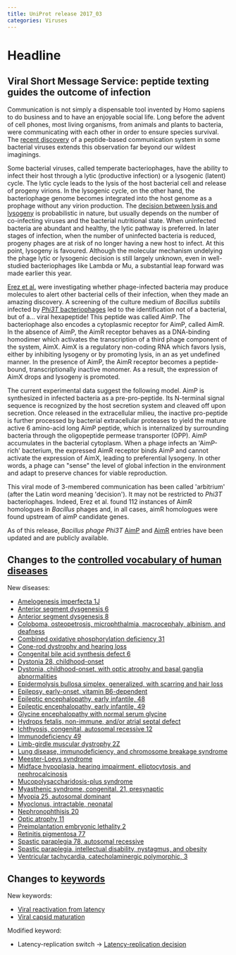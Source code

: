 ```yaml
---
title: UniProt release 2017_03
categories: Viruses
---
```


# Headline

## Viral Short Message Service: peptide texting guides the outcome of infection

Communication is not simply a dispensable tool invented by Homo sapiens to do business and to have an enjoyable social life. Long before the advent of cell phones, most living organisms, from animals and plants to bacteria, were communicating with each other in order to ensure species survival. The [recent discovery](https://www.ncbi.nlm.nih.gov/pubmed/28099413) of a peptide-based communication system in some bacterial viruses extends this observation far beyond our wildest imaginings.

Some bacterial viruses, called temperate bacteriophages, have the ability to infect their host through a lytic (productive infection) or a lysogenic (latent) cycle. The lytic cycle leads to the lysis of the host bacterial cell and release of progeny virions. In the lysogenic cycle, on the other hand, the bacteriophage genome becomes integrated into the host genome as a prophage without any virion production. The [decision between lysis and lysogeny](http://viralzone.expasy.org/all%5Fby%5Fprotein/3964.html) is probabilistic in nature, but usually depends on the number of co-infecting viruses and the bacterial nutritional state. When uninfected bacteria are abundant and healthy, the lytic pathway is preferred. In later stages of infection, when the number of uninfected bacteria is reduced, progeny phages are at risk of no longer having a new host to infect. At this point, lysogeny is favoured. Although the molecular mechanism undelying the phage lytic or lysogenic decision is still largely unknown, even in well-studied bacteriophages like Lambda or Mu, a substantial leap forward was made earlier this year.

[Erez et al.](https://www.ncbi.nlm.nih.gov/pubmed/28099413) were investigating whether phage-infected bacteria may produce molecules to alert other bacterial cells of their infection, when they made an amazing discovery. A screening of the culture medium of *Bacillus subtilis* infected by [*Phi3T* bacteriophages](http://www.uniprot.org/taxonomy/10736) led to the identification not of a bacterial, but of a... viral hexapeptide! This peptide was called AimP. The bacteriophage also encodes a cytoplasmic receptor for AimP, called AimR. In the absence of AimP, the AimR receptor behaves as a DNA-binding homodimer which activates the transcription of a third phage component of the system, AimX. AimX is a regulatory non-coding RNA which favors lysis, either by inhibiting lysogeny or by promoting lysis, in an as yet undefined manner. In the presence of AimP, the AimR receptor becomes a peptide-bound, transcriptionally inactive monomer. As a result, the expression of AimX drops and lysogeny is promoted.

The current experimental data suggest the following model. AimP is synthesized in infected bacteria as a pre-pro-peptide. Its N-terminal signal sequence is recognized by the host secretion system and cleaved off upon secretion. Once released in the extracellular milieu, the inactive pro-peptide is further processed by bacterial extracellular proteases to yield the mature active 6 amino-acid long AimP peptide, which is internalized by surrounding bacteria through the oligopeptide permease transporter (OPP). AimP accumulates in the bacterial cytoplasm. When a phage infects an 'AimP-rich' bacterium, the expressed AimR receptor binds AimP and cannot activate the expression of AimX, leading to preferential lysogeny. In other words, a phage can "sense" the level of global infection in the environment and adapt to preserve chances for viable reproduction.

This viral mode of 3-membered communication has been called 'arbitrium' (after the Latin word meaning 'decision'). It may not be restricted to *Phi3T* bacteriophages. Indeed, Erez et al. found 112 instances of AimR homologues in *Bacillus* phages and, in all cases, aimR homologues were found upstream of aimP candidate genes.

As of this release, *Bacillus phage Phi3T* [AimP](http://www.uniprot.org/uniprot/?query=gene:aimp+AND+organism:10736+AND+reviewed:yes) and [AimR](http://www.uniprot.org/uniprot/?query=gene:aimr+AND+organism:10736+AND+reviewed:yes) entries have been updated and are publicly available.

## Changes to the [controlled vocabulary of human diseases](https://ftp.uniprot.org/pub/databases/uniprot/current_release/knowledgebase/complete/docs/humdisease)

New diseases:

-   [Amelogenesis imperfecta 1J](http://www.uniprot.org/diseases/DI-04931)
-   [Anterior segment dysgenesis 6](http://www.uniprot.org/diseases/DI-04923)
-   [Anterior segment dysgenesis 8](http://www.uniprot.org/diseases/DI-04922)
-   [Coloboma, osteopetrosis, microphthalmia, macrocephaly, albinism, and deafness](http://www.uniprot.org/diseases/DI-04925)
-   [Combined oxidative phosphorylation deficiency 31](http://www.uniprot.org/diseases/DI-04916)
-   [Cone-rod dystrophy and hearing loss](http://www.uniprot.org/diseases/DI-04912)
-   [Congenital bile acid synthesis defect 6](http://www.uniprot.org/diseases/DI-04924)
-   [Dystonia 28, childhood-onset](http://www.uniprot.org/diseases/DI-04935)
-   [Dystonia, childhood-onset, with optic atrophy and basal ganglia abnormalities](http://www.uniprot.org/diseases/DI-04936)
-   [Epidermolysis bullosa simplex, generalized, with scarring and hair loss](http://www.uniprot.org/diseases/DI-04933)
-   [Epilepsy, early-onset, vitamin B6-dependent](http://www.uniprot.org/diseases/DI-04934)
-   [Epileptic encephalopathy, early infantile, 48](http://www.uniprot.org/diseases/DI-04937)
-   [Epileptic encephalopathy, early infantile, 49](http://www.uniprot.org/diseases/DI-04919)
-   [Glycine encephalopathy with normal serum glycine](http://www.uniprot.org/diseases/DI-04929)
-   [Hydrops fetalis, non-immune, and/or atrial septal defect](http://www.uniprot.org/diseases/DI-04930)
-   [Ichthyosis, congenital, autosomal recessive 12](http://www.uniprot.org/diseases/DI-04921)
-   [Immunodeficiency 49](http://www.uniprot.org/diseases/DI-04911)
-   [Limb-girdle muscular dystrophy 2Z](http://www.uniprot.org/diseases/DI-04915)
-   [Lung disease, immunodeficiency, and chromosome breakage syndrome](http://www.uniprot.org/diseases/DI-04908)
-   [Meester-Loeys syndrome](http://www.uniprot.org/diseases/DI-04917)
-   [Midface hypoplasia, hearing impairment, elliptocytosis, and nephrocalcinosis](http://www.uniprot.org/diseases/DI-04939)
-   [Mucopolysaccharidosis-plus syndrome](http://www.uniprot.org/diseases/DI-04927)
-   [Myasthenic syndrome, congenital, 21, presynaptic](http://www.uniprot.org/diseases/DI-04909)
-   [Myopia 25, autosomal dominant](http://www.uniprot.org/diseases/DI-04910)
-   [Myoclonus, intractable, neonatal](http://www.uniprot.org/diseases/DI-04913)
-   [Nephronophthisis 20](http://www.uniprot.org/diseases/DI-04920)
-   [Optic atrophy 11](http://www.uniprot.org/diseases/DI-04928)
-   [Preimplantation embryonic lethality 2](http://www.uniprot.org/diseases/DI-04914)
-   [Retinitis pigmentosa 77](http://www.uniprot.org/diseases/DI-04926)
-   [Spastic paraplegia 78, autosomal recessive](http://www.uniprot.org/diseases/DI-04938)
-   [Spastic paraplegia, intellectual disability, nystagmus, and obesity](http://www.uniprot.org/diseases/DI-04932)
-   [Ventricular tachycardia, catecholaminergic polymorphic, 3](http://www.uniprot.org/diseases/DI-04918)

## Changes to [keywords](https://ftp.uniprot.org/pub/databases/uniprot/current_release/knowledgebase/complete/docs/keywlist)

New keywords:

-   [Viral reactivation from latency](http://www.uniprot.org/keywords/KW-1272)
-   [Viral capsid maturation](http://www.uniprot.org/keywords/KW-1273)

Modified keyword:

-   Latency-replication switch -&gt; [Latency-replication decision](http://www.uniprot.org/keywords/KW-1252)
